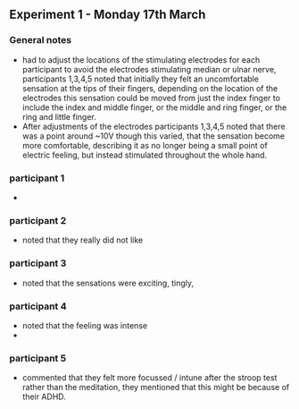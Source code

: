 ## Experiment 1 - Monday 17th March 
### General notes 
- had to adjust the locations of the stimulating electrodes for each participant to avoid the electrodes stimulating median or ulnar nerve, participants 1,3,4,5 noted that initially they felt an uncomfortable sensation at the tips of their fingers, depending on the location of the electrodes this sensation could be moved from just the index finger to include the index and middle finger, or the middle and ring finger, or the ring and little finger. 
- After adjustments of the electrodes participants 1,3,4,5 noted that there was a point around ~10V though this varied, that the sensation become more comfortable, describing it as no longer being a small point of electric feeling, but instead stimulated throughout the whole hand. 

### participant 1 
- 

### participant 2
- noted that they really did not like  

### participant 3 
- noted that the sensations were exciting, tingly, 

### participant 4
- noted that the feeling was intense 
- 

### participant 5
- commented that they felt more focussed / intune after the stroop test rather than the meditation, they mentioned that this might be because of their ADHD. 


